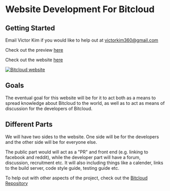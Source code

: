 Website Development For Bitcloud
====
Getting Started
----
Email Victor Kim if you would like to help out at victorkim360@gmail.com

Check out the preview [here](http://wetube.github.io/bitcloud.github.io/)

Check out the website [here](http://bitcloudproject.org)

[![Bitcloud website](http://imgur.com/mXWi3q9)](http://bitcloudproject.org)

Goals
----
The eventual goal for this website will be for it to act both as a means to spread knowledge about Bitcloud to the world, as well as to act as means of discussion for the developers of Bitcloud.



Different Parts
----
We will have two sides to the website. One side will be for the developers and the other side will be for everyone else.

The public part would will act as a "PR" and front end (e.g. linking to facebook and reddit), while the developer part will have a forum, discussion, recruitment etc. It will also including things like a calender, links to the build server, code style guide, testing guide etc.

To help out with other aspects of the project, check out the [Bitcloud Repository](https://github.com/wetube/bitcloud)
